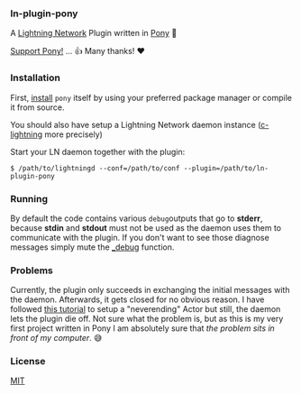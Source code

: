 ### ln-plugin-pony

A [Lightning Network](https://github.com/lightningnetwork/lightning-rfc) Plugin written in [Pony](https://www.ponylang.io/) :horse:

[Support Pony!](https://opencollective.com/ponyc/donate?referral=36826)  ... :+1: Many thanks! :heart:

### Installation

First, [install](https://github.com/ponylang/ponyc/blob/master/README.md#installation) `pony` itself by using your preferred package manager or compile it from source.

You should also have setup a Lightning Network daemon instance ([c-lightning](https://github.com/ElementsProject/lightning) more precisely)

Start your LN daemon together with the plugin:

```shell
$ /path/to/lightningd --conf=/path/to/conf --plugin=/path/to/ln-plugin-pony
```

### Running

By default the code contains various `debug`outputs that go to **stderr**, because **stdin** and **stdout** must not be used as the daemon uses them to communicate with the plugin. If you don't want to see those diagnose messages simply mute the [_debug](https://github.com/Actinium-project/ln-plugin-pony/blob/master/plugin.pony#L90) function.

### Problems

Currently, the plugin only succeeds in exchanging the initial messages with the daemon. Afterwards, it gets closed for no obvious reason. I have followed [this tutorial](https://www.monkeysnatchbanana.com/2016/01/16/pony-patterns-waiting/) to setup a "neverending" Actor but still, the daemon lets the plugin die off. Not sure what the problem is, but as this is my very first project written in Pony I am absolutely sure that *the problem sits in front of my computer*. :sweat_smile:

### License

[MIT](https://github.com/Actinium-project/ln-plugin-pony/blob/master/LICENSE)
